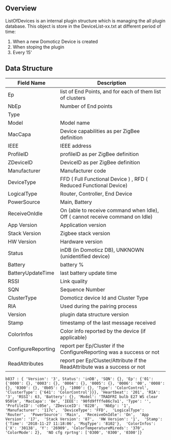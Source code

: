 ## Overview
ListOfDevices is an internal plugin structure which is managing the all plugin database. This object is store in the DeviceList-xx.txt at different period of time:

1. When a new Domoticz Device is created
1. When stoping the plugin
1. Every 15'

## Data Structure

| Field Name | Description |
| ---------- | ----------- |
| Ep | list of End Points, and for each of them list of clusters |
| NbEp | Number of End points |
| Type |
| Model | Model name |
| MacCapa | Device capabilities as per ZigBee definition |
| IEEE | IEEE address |
| ProfileID | profileID as per ZigBee definition |
| ZDeviceID | DeviceID as per ZigBee definition |
| Manufacturer | Manufacturer code |
| DeviceType | FFD ( Full Functional Device ) , RFD ( Reduced Functional Device) |
| LogicalType | Router, Controller, End Device |
| PowerSource | Main, Battery |
| ReceiveOnIdle | On (able to receive command when Idle), Off ( cannot receive command on Idle) |
| App Version | Application version |
| Stack Version | Zigbee stack version |
| HW Version | Hardware version |
| Status | inDB (in Domoticz DB), UNKNOWN (unidentified device) |
| Battery | battery % |
| BatteryUpdateTime | last battery update time |
| RSSI | Link quality |
| SQN | Sequence Number |
| ClusterType | Domoticz device Id and Cluster Type |
| RIA | Used during the pairing process |
| Version | plugin data structure version |
| Stamp | timestamp of the last message received |
| ColorInfos | Color info reported by the device (if applicable) |
| ConfigureReporting | report per Ep/Cluster if the ConfigureReporting was a success or not |
| ReadAttributes | report per Ep/Cluster/Attribute if the ReadAttribute was a success or not |


`b837 : {
'Version': '3',
Status': 'inDB',
'SQN': {},
'Ep': {'01': {'0000': {}, '0003': {}, '0004': {}, '0005': {}, '0006': '00', '0008': {}, '0300': {}, '0b05': {}, '1000': {}, 'Type': 'ColorControl', 'ClusterType': {'641': 'ColorControl'}}},
'Heartbeat': '201',
'RIA': '3',
'RSSI': 63,
'Battery': {},
'Model': 'TRADFRI bulb E27 WS clear 950lm',
'MacCapa': '8e',
'IEEE': '90fd9ffffe86c7a1',
'Type': '', 
'ProfileID': 'c05e',
'ZDeviceID': '0220', 
'NbEp': '1', 
'Manufacturer': '117c', 
'DeviceType': 'FFD', 
'LogicalType': 'Router', 
'PowerSource': 'Main', 
'ReceiveOnIdle': 'On', 
'App Version': '17', 
'Stack Version': '87', 
'HW Version': '1', 
'Stamp': {'Time': '2018-11-27 11:18:06', 'MsgType': '8102'}, 
'ColorInfos': {'X': '30138', 'Y': '26909', 'ColorTemperatureMireds': '370', 'ColorMode': 2}, 
'NO cfg rprtng': ['0300', '0300', '0300']}`

